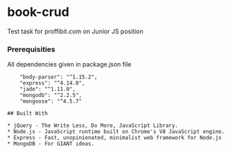# book-crud
Test task for proffibit.com on Junior JS position

### Prerequisities

All dependencies given in package.json file

```
    "body-parser": "^1.15.2",
    "express": "^4.14.0",
    "jade": "^1.11.0",
    "mongodb": "^2.2.5",
    "mongoose": "^4.5.7"
    
## Built With

* jQuery - The Write Less, Do More, JavaScript Library.
* Node.js - JavaScript runtime built on Chrome's V8 JavaScript engine. 
* Express - Fast, unopinionated, minimalist web framework for Node.js  
* MongoDB - For GIANT ideas.
